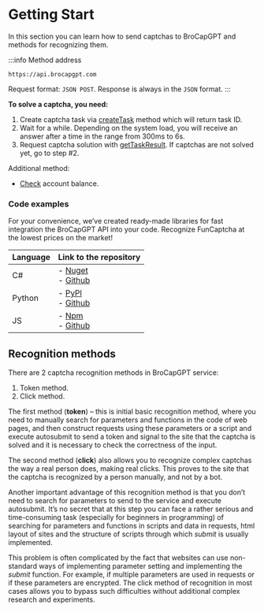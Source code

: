 ﻿---
sidebar_position: 0
---

# Getting Start

In this section you can learn how to send captchas to BroCapGPT and methods for recognizing them.

:::info Method address
```http
https://api.brocapgpt.com
```
Request format: `JSON POST`.
Response is always in the `JSON` format.
:::


**To solve a captcha, you need:**

1. Create captcha task via [createTask](api/methods/create-task.md) method which will return task ID.
2. Wait for a while. Depending on the system load, you will receive an answer after a time in the range from 300ms to 6s.
3. Request captcha solution with [getTaskResult](api/methods/get-task-result.md). If captchas are not solved yet, go to step #2. 

Additional method:

- [Check](api/methods/get-balance.md) account balance.

### Code examples

For your convenience, we’ve created ready-made libraries for fast integration the BroCapGPT API into your code. Recognize FunCaptcha at the lowest prices on the market!

|**Language**|**Link to the repository**|
| :- | :- | 
|С#|- [Nuget](https://www.nuget.org/packages/Zennolab.CapMonsterCloud.Client)<br /> - [Github](https://github.com/ZennoLab/capmonstercloud-client-dotnet) |
|Python|- [PyPl](https://pypi.org/project/capmonstercloudclient/)<br /> - [Github](https://github.com/ZennoLab/capmonstercloud-client-python)|
|JS|- [Npm](https://www.npmjs.com/package/@zennolab_com/capmonstercloud-client)<br /> - [Github](https://github.com/ZennoLab/capmonstercloud-client-js)|

## Recognition methods

There are 2 captcha recognition methods in BroCapGPT service:

1. Token method.
1. Click method.

The first method (**token**) – this is initial basic recognition method, where you need to manually search for parameters and functions in the code of web pages, and then construct requests using these parameters or a script and execute autosubmit to send a token and signal to the site that the captcha is solved and it is necessary to check the correctness of the input.

The second method (**click**) also allows you to recognize complex captchas the way a real person does, making real clicks. This proves to the site that the captcha is recognized by a person manually, and not by a bot.

Another important advantage of this recognition method is that you don’t need to search for parameters to send to the service and execute autosubmit. It’s no secret that at this step you can face a rather serious and time-consuming task (especially for beginners in programming) of searching for parameters and functions in scripts and data in requests, html layout of sites and the structure of scripts through which *submit* is usually implemented.

This problem is often complicated by the fact that websites can use non-standard ways of implementing parameter setting and implementing the *submit* function. For example, if multiple parameters are used in requests or if these parameters are encrypted. The click method of recognition in most cases allows you to bypass such difficulties without additional complex research and experiments.